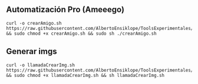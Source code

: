 ## Automatización Pro (Ameeego)
```
curl -o crearAmigo.sh https://raw.githubusercontent.com/AlbertoEnsiklope/ToolsExperimentales/main/crearAmigo.sh && sudo chmod +x crearAmigo.sh && sudo sh ./crearAmigo.sh
```

## Generar imgs
```
curl -o llamadaCrearImg.sh https://raw.githubusercontent.com/AlbertoEnsiklope/ToolsExperimentales/main/llamadaCrearImg.sh && sudo chmod +x llamadaCrearImg.sh && sh llamadaCrearImg.sh
```
